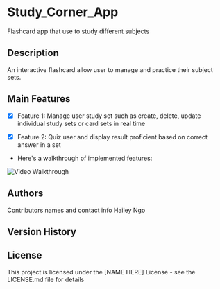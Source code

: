 # Study_Corner_App

Flashcard app that use to study different subjects

## Description

An interactive flashcard allow user to manage and practice their subject sets.

## Main Features

* [X] Feature 1: Manage user study set such as create, delete, update individual study sets or card sets in real time
* [X] Feature 2: Quiz user and display result proficient based on correct answer in a set


* Here's a walkthrough of implemented features:
<img src='' title='Video Walkthrough' width='' alt='Video Walkthrough' />



## Authors

Contributors names and contact info
Hailey Ngo


## Version History


## License

This project is licensed under the [NAME HERE] License - see the LICENSE.md file for details

